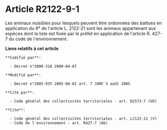 # Article R2122-9-1

Les animaux nuisibles pour lesquels peuvent être ordonnées des battues en application du 9° de l'article L. 2122-21 sont les
animaux appartenant aux espèces dont la liste est fixée par le préfet en application de l'article R. 427-7 du code de
l'environnement.

**Liens relatifs à cet article**

	**Codifié par**:

	  - Décret n°2000-318 2000-04-07

	**Modifié par**:

	  - Décret n°2005-935 2005-08-02 art. 7 JORF 5 août 2005

	**Cité par**:

	  - Code général des collectivités territoriales - art. D2573-7 (VD)

	**Cite**:

	  - Code général des collectivités territoriales - art. L2122-21 (V)
	  - Code de l'environnement - art. R427-7 (Ab)
